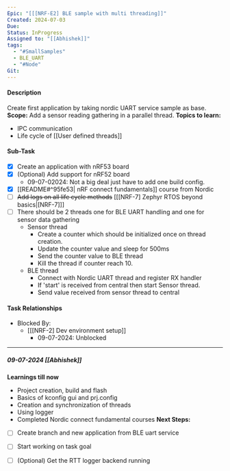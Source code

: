 ```yaml
---
Epic: "[[[NRF-E2] BLE sample with multi threading]]"
Created: 2024-07-03
Due: 
Status: InProgress
Assigned to: "[[Abhishek]]"
tags:
  - "#SmallSamples"
  - BLE_UART
  - "#Node"
Git:
---
```

#### Description
Create first application by taking nordic UART service sample as base. 
**Scope:** Add a sensor reading gathering in a parallel thread.
**Topics to learn:**
- IPC communication
- Life cycle of [[User defined threads]]

#### Sub-Task
- [x] Create an application with nRF53 board
- [x] (Optional) Add support for nRF52 board 
	- 09-07-02024: Not a big deal just have to add one build config.
- [x] [[README#^95fe53| nRF connect fundamentals]] course from Nordic 
- [ ] ~~Add logs on all life cycle methods~~ [[[NRF-7] Zephyr RTOS beyond basics|[NRF-7]]]
- [ ] There should be 2 threads one for BLE UART handling and one for sensor data gathering
	- Sensor thread
		- Create a counter which should be initialized once on thread creation.
		- Update the counter value and sleep for 500ms
		- Send the counter value to BLE thread
		- Kill the thread if counter reach 10.
	- BLE thread
		- Connect with Nordic UART thread and register RX handler
		- If 'start' is received from central then start Sensor thread.
		- Send value received from sensor thread to central

#### Task Relationships
- Blocked By: 
	- [[[NRF-2] Dev environment setup]]
		- 09-07-2024: Unblocked

---
##### 09-07-2024 [[Abhishek]]
**Learnings till now**
- Project creation, build and flash
- Basics of kconfig gui and prj.config
- Creation and synchronization of threads
- Using logger
- Completed Nordic connect fundamental courses
**Next Steps:**
- [ ] Create branch and new application from BLE uart service
- [ ] Start working on task goal
- [ ] (Optional) Get the RTT logger backend running

